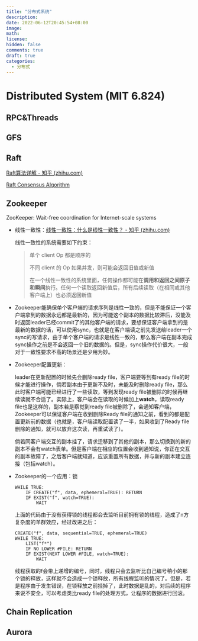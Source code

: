 ```yaml
---
title: "分布式系统"
description: 
date: 2022-06-12T20:45:54+08:00
image: 
math: 
license: 
hidden: false
comments: true
draft: true
categories:
  - 分布式
---
```


# Distributed System (MIT 6.824)

## RPC&Threads



## GFS



## Raft

[Raft算法详解 - 知乎 (zhihu.com)](https://zhuanlan.zhihu.com/p/32052223)

[Raft Consensus Algorithm](https://raft.github.io/)

## Zookeeper

ZooKeeper: Wait-free coordination for Internet-scale systems

* 线性一致性：[线性一致性：什么是线性一致性？ - 知乎 (zhihu.com)](https://zhuanlan.zhihu.com/p/42239873)

  线性一致性的系统需要如下约束：

  > 单个 client Op 都是顺序的
  >
  > 不同 client 的 Op 如果并发，则可能会返回旧值或新值
  >
  > 在一个线性一致性的系统里面，任何操作都可能在**调用和返回之间原子和瞬间**执行。任何一个读取返回新值后，所有后续读取（在相同或其他客户端上）也必须返回新值

* Zookeeper能确保单个客户端的请求序列是线性一致的，但是不能保证一个客户端拿到的数据永远都是最新的，因为可能这个副本的数据比较滞后，没能及时返回leader已经commit了的其他客户端的请求，要想保证客户端拿到的是最新的数据的话，可以使用sync，也就是在客户端读之前先发送给leader一个sync的写请求，由于单个客户端的请求是线性一致的，那么客户端在副本完成sync操作之前是不会返回一个旧的数据的。但是，sync操作代价很大，一般对于一致性要求不高的场景还是少用为妙。

* Zookeeper配置更新：

  leader在更新配置的时候先会删除ready file，客户端要等到有ready file的时候才能进行操作，倘若副本由于更新不及时，未能及时删除ready file，那么此时客户端可能已经进行了一些读取，等到发现ready file被删除的时候再继续读就不合适了。实际上，客户端会在读取的时候加上**watch**，读取ready file也是这样的，副本若是察觉到ready file被删除了，会通知客户端，Zookeeper可以保证客户端在收到删除Ready file的通知之前，看到的都是配置更新前的数据（也就是，客户端读取配置读了一半，如果收到了Ready file删除的通知，就可以放弃这次读，再重试读了）。

  倘若同客户端交互的副本挂了，请求迁移到了其他的副本，那么切换到的新的副本不会有watch表单。但是客户端在相应的位置会收到通知说，你正在交互的副本故障了，之后客户端就知道，应该重置所有数据，并与新的副本建立连接（包括watch）。

* Zookeeper的一个应用：锁

  ```
  WHILE TRUE:
      IF CREATE("f", data, ephemeral=TRUE): RETURN
      IF EXIST("f", watch=TRUE):
          WAIT
  ```

  上面的代码由于没有获得锁的线程都会去监听目前拥有锁的线程，造成了n方复杂度的羊群效应，经过改进之后：

  ```
  CREATE("f", data, sequential=TRUE, ephemeral=TRUE)
  WHILE TRUE:
      LIST("f*")
      IF NO LOWER #FILE: RETURN
      IF EXIST(NEXT LOWER #FILE, watch=TRUE):
          WAIT
  ```

  线程获取的f会带上递增的编号，同时，线程只会去监听比自己编号稍小的那个锁的释放，这样就不会造成一个锁释放，所有线程监听的情况了。但是，若是程序由于发生错误，在锁释放之前挂掉了，此时数据是乱的，对后续的程序来说不安全，可以考虑类比ready file的处理方式，让程序的数据进行回滚。

## Chain Replication

## Aurora